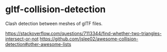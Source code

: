 # gltf-collision-detection
Clash detection between meshes of glTF files.

https://stackoverflow.com/questions/7113344/find-whether-two-triangles-intersect-or-not
https://github.com/jslee02/awesome-collision-detection#other-awesome-lists
